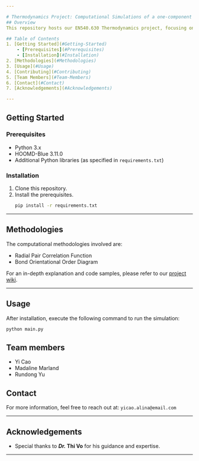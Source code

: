 ```yaml
---

# Thermodynamics Project: Computational Simulations of a one-component icosahedral quasicrystal
## Overview
This repository hosts our EN540.630 Thermodynamics project, focusing on the computational simulations of two specific systems of one-component icosahedral quasicrystal to understand their unique thermodynamic properties and self-assembly behaviors.

## Table of Contents
1. [Getting Started](#Getting-Started)
    - [Prerequisites](#Prerequisites)
    - [Installation](#Installation)
2. [Methodologies](#Methodologies)
3. [Usage](#Usage)
4. [Contributing](#Contributing)
5. [Team Members](#Team-Members)
6. [Contact](#Contact)
7. [Acknowledgements](#Acknowledgements)

---
```


## Getting Started

### Prerequisites
- Python 3.x
- HOOMD-Blue 3.11.0
- Additional Python libraries (as specified in `requirements.txt`)

### Installation
1. Clone this repository.
2. Install the prerequisites.
    ```bash
    pip install -r requirements.txt
    ```

---

## Methodologies
The computational methodologies involved are:
- Radial Pair Correlation Function
- Bond Orientational Order Diagram

For an in-depth explanation and code samples, please refer to our [project wiki](#).

---

## Usage
After installation, execute the following command to run the simulation:
```bash
python main.py
```
## Team members
- Yi Cao
- Madaline Marland
- Rundong Yu

## Contact
For more information, feel free to reach out at: `yicao.alina@email.com`

---

## Acknowledgements
- Special thanks to **_Dr._ Thi Vo** for his guidance and expertise.

---